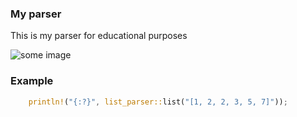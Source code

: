 ### My parser

This is my parser for educational purposes

![some image](image.png)

### Example

```rust
    println!("{:?}", list_parser::list("[1, 2, 2, 3, 5, 7]"));
```

